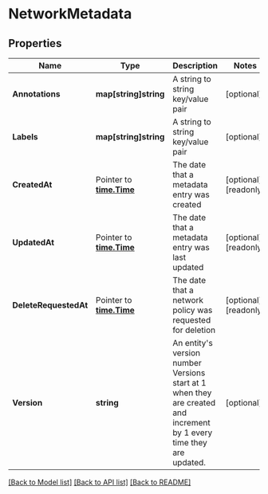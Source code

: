 # NetworkMetadata

## Properties

Name | Type | Description | Notes
------------ | ------------- | ------------- | -------------
**Annotations** | **map[string]string** | A string to string key/value pair | [optional] 
**Labels** | **map[string]string** | A string to string key/value pair | [optional] 
**CreatedAt** | Pointer to [**time.Time**](time.Time.md) | The date that a metadata entry was created | [optional] [readonly] 
**UpdatedAt** | Pointer to [**time.Time**](time.Time.md) | The date that a metadata entry was last updated | [optional] [readonly] 
**DeleteRequestedAt** | Pointer to [**time.Time**](time.Time.md) | The date that a network policy was requested for deletion | [optional] [readonly] 
**Version** | **string** | An entity&#39;s version number  Versions start at 1 when they are created and increment by 1 every time they are updated. | [optional] 

[[Back to Model list]](../README.md#documentation-for-models) [[Back to API list]](../README.md#documentation-for-api-endpoints) [[Back to README]](../README.md)


